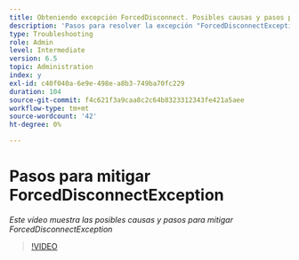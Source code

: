 ```yaml
---
title: Obteniendo excepción ForcedDisconnect. Posibles causas y pasos para mitigar el problema.
description: 'Pasos para resolver la excepción "ForcedDisconnectException: este miembro se ha expulsado del sistema distribuido".'
type: Troubleshooting
role: Admin
level: Intermediate
version: 6.5
topic: Administration
index: y
exl-id: c40f040a-6e9e-498e-a8b3-749ba70fc229
duration: 104
source-git-commit: f4c621f3a9caa8c2c64b8323312343fe421a5aee
workflow-type: tm+mt
source-wordcount: '42'
ht-degree: 0%

---
```


# Pasos para mitigar ForcedDisconnectException

*Este vídeo muestra las posibles causas y pasos para mitigar ForcedDisconnectException*

>[!VIDEO](https://video.tv.adobe.com/v/335483?quality=12&learn=on)
